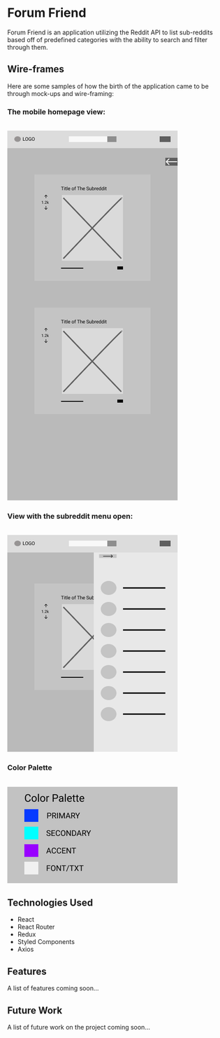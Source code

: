 # Forum Friend

Forum Friend is an application utilizing the Reddit API to list sub-reddits based off of predefined categories with the ability to search and filter through them.

## Wire-frames

Here are some samples of how the birth of the application came to be through mock-ups and wire-framing:

### The mobile homepage view:
<br/>
<img src='/public/img/FF-Mobile - Home Page.png'/>

### View with the subreddit menu open:
<br/>
<img src='/public/img/FF-Mobile - Category Menu Open.png'/>

### Color Palette
<br/>
<img src='/public/img/Color Palette.png'/>

## Technologies Used

- React
- React Router
- Redux
- Styled Components
- Axios

## Features

A list of features coming soon...

## Future Work

A list of future work on the project coming soon...
